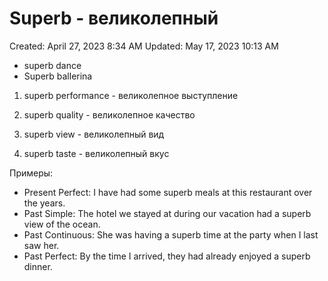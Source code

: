# Superb - великолепный

Created: April 27, 2023 8:34 AM
Updated: May 17, 2023 10:13 AM

- superb dance
- Superb ballerina

1. superb performance - великолепное выступление

2. superb quality - великолепное качество

3. superb view - великолепный вид

4. superb taste - великолепный вкус

Примеры:

- Present Perfect: I have had some superb meals at this restaurant over the years.
- Past Simple: The hotel we stayed at during our vacation had a superb view of the ocean.
- Past Continuous: She was having a superb time at the party when I last saw her.
- Past Perfect: By the time I arrived, they had already enjoyed a superb dinner.